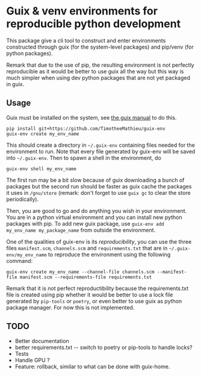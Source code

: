 # Guix & venv environments for reproducible python development

This package give a cli tool to construct and enter environments constructed through guix (for the system-level packages) and pip/venv (for python packages). 

Remark that due to the use of pip, the resulting environment is not perfectly reproducible as it would be better to use guix all the way but this way is much simpler when using dev python packages that are not yet packaged in guix.


## Usage
Guix must be installed on the system, see [the guix manual](https://guix.gnu.org/manual/en/html_node/Binary-Installation.html) to do this.

```
pip install git+https://github.com/TimotheeMathieu/guix-env 
guix-env create my_env_name
```

This should create a directory in `~/.guix-env` containing files needed for the environment to run. Note that every file generated by guix-env will be saved into `~/.guix-env`. Then to spawn a shell in the environment, do

```
guix-env shell my_env_name
```

The first run may be a bit slow because of guix downloading a bunch of packages but the second run should be faster as guix cache the packages it uses in `/gnu/store` (remark: don't forget to use `guix gc` to clear the store periodically).

Then, you are good to go and do anything you wish in your environment. You are in a python virtual environment and you can install new python packages with pip. To add new guix package, use `guix-env add my_env_name my_package_name` from outside the environment.

One of the qualities of guix-env is its *reproducibility*, you can use the three files `manifest.scm`, `channels.scm` and `requirements.txt` that are in `~/.guix-env/my_env_name` to reproduce the environment using the following command:
```
guix-env create my_env_name --channel-file channels.scm --manifest-file manifest.scm --requirements-file requirements.txt
```
Remark that it is not perfect reproductibility because the requirements.txt file is created using pip whether it would be better to use a lock file generated by `pip-tools` or `poetry`, or even better to use guix as python package manager. For now this is not implemented.

## TODO

- Better documentation
- better requirements.txt -- switch to poetry or pip-tools to handle locks?
- Tests
- Handle GPU ?
- Feature: rollback, similar to what can be done with guix-home.
